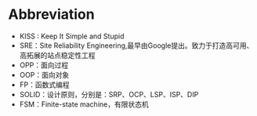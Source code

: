 # Abbreviation

* KISS :  Keep It Simple and Stupid
* SRE：Site Reliability Engineering,最早由Google提出。致力于打造高可用、高拓展的站点稳定性工程
* OPP：面向过程
* OOP：面向对象
* FP：函数式编程
* SOLID：设计原则，分别是：SRP、OCP、LSP、ISP、DIP
* FSM：Finite-state machine，有限状态机
